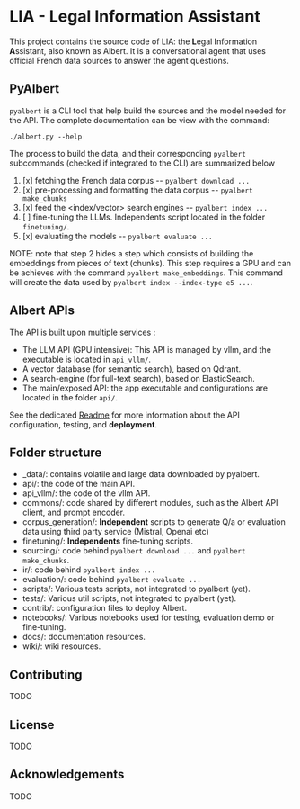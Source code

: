 # LIA - Legal Information Assistant

This project contains the source code of LIA: the **L**egal **I**nformation **A**ssistant, also known as Albert.
It is a conversational agent that uses official French data sources to answer the agent questions.


## PyAlbert

`pyalbert` is a CLI tool that help build the sources and the model needed for the API.
The complete documentation can be view with the command:

    ./albert.py --help

The process to build the data, and their corresponding `pyalbert` subcommands (checked if integrated to the CLI) are summarized below

1. [x] fetching the French data corpus -- `pyalbert download ...`
2. [x] pre-processing and formatting the data corpus -- `pyalbert make_chunks`
3. [x] feed the <index/vector> search engines -- `pyalbert index ...`
3. [ ] fine-tuning the LLMs. Independents script located in the folder `finetuning/`.
4. [x] evaluating the models -- `pyalbert evaluate ...`

NOTE: note that step 2 hides a step which consists of building the embeddings from pieces of text (chunks). This step requires a GPU and can be achieves with the command `pyalbert make_embeddings`. This command will create the data used by `pyalbert index --index-type e5 ...`.

## Albert APIs

The API is built upon multiple services :

* The LLM API (GPU intensive): This API is managed by vllm, and the executable is located in `api_vllm/`.
* A vector database (for semantic search), based on Qdrant.
* A search-engine (for full-text search), based on ElasticSearch.
* The main/exposed API: the app executable and configurations are located in the folder `api/`.

See the dedicated [Readme](/api/README.md) for more information about the API configuration, testing, and  **deployment**.


## Folder structure

- \_data/: contains volatile and large data downloaded by pyalbert.
- api/: the code of the main API.
- api_vllm/: the code of the vllm API.
- commons/: code shared by different modules, such as the Albert API client, and prompt encoder.
- corpus_generation/: **Independent** scripts to generate Q/a or evaluation data using third party service (Mistral, Openai etc)
- finetuning/: **Independents** fine-tuning scripts.
- sourcing/: code behind `pyalbert download ...` and `pyalbert make_chunks`.
- ir/: code behind `pyalbert index ...`
- evaluation/: code behind `pyalbert evaluate ...`
- scripts/: Various tests scripts, not integrated to pyalbert (yet).
- tests/: Various util scripts, not integrated to pyalbert (yet).
- contrib/: configuration files to deploy Albert.
- notebooks/: Various notebooks used for testing, evaluation demo or fine-tuning.
- docs/: documentation resources.
- wiki/: wiki resources.


## Contributing

TODO


## License

TODO


## Acknowledgements

TODO


